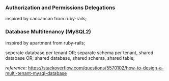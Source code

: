 

### Authorization and Permissions Delegations

inspired by cancancan from ruby-rails;


### Database Multitenancy (MySQL2)

inspired by apartment from ruby-rails;

seperate database per tenant
OR; separate schema per tenant, shared database
OR; shared database, shared schema, shared table;

_reference:_ https://stackoverflow.com/questions/5570102/how-to-design-a-multi-tenant-mysql-database
